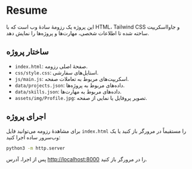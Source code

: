 # Resume

این پروژه یک رزومهٔ سادهٔ وب است که با HTML، Tailwind CSS و جاوااسکریپت ساخته شده تا اطلاعات شخصی، مهارت‌ها و پروژه‌ها را نمایش دهد.

## ساختار پروژه
- `index.html`: صفحهٔ اصلی رزومه.
- `css/style.css`: استایل‌های سفارشی.
- `js/main.js`: اسکریپت‌های مربوط به تعاملات صفحه.
- `data/projects.json`: داده‌های مربوط به پروژه‌ها.
- `data/skills.json`: داده‌های مربوط به مهارت‌ها.
- `assets/img/Profile.jpg`: تصویر پروفایل یا نمایی از صفحه.

## اجرای پروژه
برای مشاهدهٔ رزومه می‌توانید فایل `index.html` را مستقیماً در مرورگر باز کنید یا یک وب‌سرور ساده اجرا کنید:

```bash
python3 -m http.server
```

پس از اجرا، آدرس [http://localhost:8000](http://localhost:8000) را در مرورگر باز کنید.




